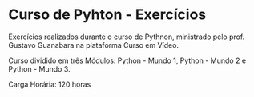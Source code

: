 # Curso de Pyhton - Exercícios

Exercícios realizados durante o curso de Pythnon, ministrado pelo prof. Gustavo Guanabara 
na plataforma Curso em Vídeo.

Curso dividido em três Módulos: Python - Mundo 1, Python - Mundo 2 e Python - Mundo 3.

Carga Horária: 120 horas
